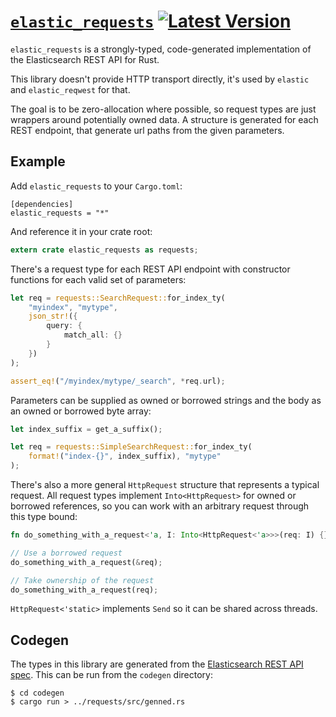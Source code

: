 # [`elastic_requests`](https://docs.rs/elastic_requests/*/elastic_requests/) [![Latest Version](https://img.shields.io/crates/v/elastic_requests.svg)](https://crates.io/crates/elastic_requests)

`elastic_requests` is a strongly-typed, code-generated implementation of the Elasticsearch REST API for Rust.

This library doesn't provide HTTP transport directly, it's used by `elastic` and `elastic_reqwest` for that.

The goal is to be zero-allocation where possible, so request types are just wrappers around potentially owned data.
A structure is generated for each REST endpoint, that generate url paths from the given parameters.

## Example

Add `elastic_requests` to your `Cargo.toml`:

```
[dependencies]
elastic_requests = "*"
```

And reference it in your crate root:

```rust
extern crate elastic_requests as requests;
```

There's a request type for each REST API endpoint with constructor functions for each valid set of parameters:

```rust
let req = requests::SearchRequest::for_index_ty(
	"myindex", "mytype", 
	json_str!({
		query: { 
			match_all: {}
		}
	})
);

assert_eq!("/myindex/mytype/_search", *req.url);
```

Parameters can be supplied as owned or borrowed strings and the body as an owned or borrowed byte array:

```rust
let index_suffix = get_a_suffix();

let req = requests::SimpleSearchRequest::for_index_ty(
	format!("index-{}", index_suffix), "mytype"
);
```

There's also a more general `HttpRequest` structure that represents a typical request.
All request types implement `Into<HttpRequest>` for owned or borrowed references, so you can work with an arbitrary request through this type bound:

```rust
fn do_something_with_a_request<'a, I: Into<HttpRequest<'a>>>(req: I) {}

// Use a borrowed request
do_something_with_a_request(&req);

// Take ownership of the request
do_something_with_a_request(req);
```

`HttpRequest<'static>` implements `Send` so it can be shared across threads.

## Codegen

The types in this library are generated from the [Elasticsearch REST API spec](https://github.com/elastic/elasticsearch/tree/master/rest-api-spec).
This can be run from the `codegen` directory:

```
$ cd codegen
$ cargo run > ../requests/src/genned.rs
```
